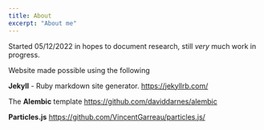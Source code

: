 ```yaml
---
title: About
excerpt: "About me"
---
```


Started 05/12/2022 in hopes to document research, still _very_ much work in progress.

Website made possible using the following

<b>Jekyll</b> - Ruby markdown site generator. 
<a href="https://jekyllrb.com">https://jekyllrb.com/</a>


The <b>Alembic</b> template
<a href="https://github.com/daviddarnes/alembic">https://github.com/daviddarnes/alembic</a>


<b>Particles.js</b> 
<a href="https://github.com/VincentGarreau/particles.js/">https://github.com/VincentGarreau/particles.js/</a>

<script src="https://cdn.jsdelivr.net/particles.js/2.0.0/particles.min.js"></script>
<script src="https://ozmitter.github.io/assets/scripts/test.js"></script>

